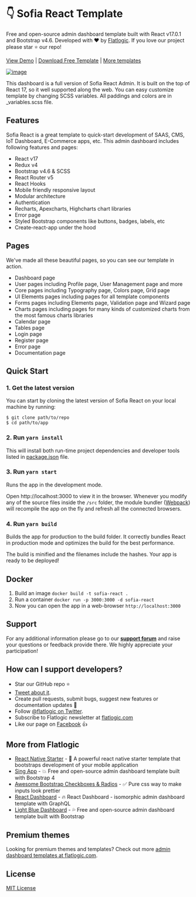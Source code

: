 # 👇 Sofia React Template

Free and open-source admin dashboard template built with React v17.0.1 and Bootstrap v4.6. Developed with ❤️ by [Flatlogic](https://flatlogic.com/). If you love our project please star ⭐️ our repo!

[View Demo](https://demo.flatlogic.com/sofia-react/#/template/dashboard) | [Download Free Template](https://github.com/flatlogic/sofia-react-template.git) | [More templates](https://flatlogic.com/templates)

[![image](https://user-images.githubusercontent.com/63450826/116520255-2a8b2b80-a8db-11eb-84b1-6e94b13ad6c9.png)](https://flatlogic.github.io/sofia-react-template/)

This dashboard is a full version of Sofia React Admin. It is built on the top of React 17, so it well supported along the web. You can easy customize template by changing SCSS variables. All paddings and colors are in _variables.scss file.

## Features

Sofia React is a great template to quick-start development of SAAS, CMS, IoT Dashboard, E-Commerce apps, etc.
This admin dashboard includes following features and pages:

* React v17
* Redux v4
* Bootstrap v4.6 & SCSS
* React Router v5
* React Hooks
* Mobile friendly responsive layout
* Modular architecture
* Authentication
* Recharts, Apexcharts, Highcharts chart libraries
* Error page
* Styled Bootstrap components like buttons, badges, labels, etc
* Create-react-app under the hood

## Pages

We've made all these beautiful pages, so you can see our template in action.

* Dashboard page
* User pages including Profile page, User Management page and more
* Core pages including Typography page, Colors page, Grid page
* UI Elements pages including pages for all template components
* Forms pages including Elements page, Validation page and Wizard page
* Charts pages including pages for many kinds of customized charts from the most famous charts libraries
* Calendar page
* Tables page
* Login page
* Register page
* Error page
* Documentation page

## Quick Start

### 1. Get the latest version
You can start by cloning the latest version of Sofia React on your local machine by running:
```shell
$ git clone path/to/repo
$ cd path/to/app
```

### 2. Run `yarn install`
This will install both run-time project dependencies and developer tools listed
in [package.json](package.json) file.

### 3. Run `yarn start`
Runs the app in the development mode.

Open http://localhost:3000 to view it in the browser. Whenever you modify any of the source files inside the `/src` folder,
the module bundler ([Webpack](http://webpack.github.io/)) will recompile the
app on the fly and refresh all the connected browsers.

### 4. Run `yarn build`
Builds the app for production to the build folder.
It correctly bundles React in production mode and optimizes the build for the best performance.

The build is minified and the filenames include the hashes.
Your app is ready to be deployed!

## Docker

1. Build an image `docker build -t sofia-react .`
2. Run a container `docker run -p 3000:3000 -d sofia-react`
3. Now you can open the app in a web-browser `http://localhost:3000`

## Support
For any additional information please go to our [**support forum**](https://flatlogic.com/forum) and raise your questions or feedback provide there. We highly appreciate your participation!

## How can I support developers?
- Star our GitHub repo :star:
- [Tweet about it](https://twitter.com/intent/tweet?text=Amazing%20dashboard%20built%20with%20NodeJS,%20React%20and%20Bootstrap!&url=https://github.com/flatlogic/sofia-react-template&via=flatlogic).
- Create pull requests, submit bugs, suggest new features or documentation updates :wrench:
- Follow [@flatlogic on Twitter](https://twitter.com/flatlogic).
- Subscribe to Flatlogic newsletter at [flatlogic.com](https://flatlogic.com/)
- Like our page on [Facebook](https://www.facebook.com/flatlogic/) :thumbsup:

## More from Flatlogic

- [React Native Starter](https://github.com/flatlogic/react-native-starter) - 🚀 A powerful react native starter template that bootstraps development of your mobile application
- [Sing App](https://github.com/flatlogic/sing-app) - 💥 Free and open-source admin dashboard template built with Bootstrap 4
- [Awesome Bootstrap Checkboxes & Radios](https://github.com/flatlogic/awesome-bootstrap-checkbox) - ✅ Pure css way to make inputs look prettier
- [React Dashboard](https://github.com/flatlogic/react-dashboard) - 🔥 React Dashboard - isomorphic admin dashboard template with GraphQL
- [Light Blue Dashboard](https://github.com/flatlogic/light-blue-dashboard) - 💦 Free and open-source admin dashboard template built with Bootstrap

## Premium themes
Looking for premium themes and templates? Check out more [admin dashboard templates at flatlogic.com](https://flatlogic.com/admin-dashboards).

## License
[MIT License](https://github.com/flatlogic/sofia-react/blob/master/LICENSE)
